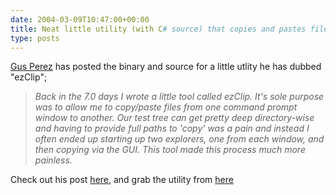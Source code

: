 ```yaml
---
date: 2004-03-09T10:47:00+00:00
title: Neat little utility (with C# source) that copies and pastes files from the command line
type: posts
---
```

[Gus Perez](https://blogs.msdn.com/gusperez/) has posted the binary and source for a little utlity he has dubbed "ezClip";

> _Back in the 7.0 days I wrote a little tool called ezClip. It's sole purpose was to allow me to copy/paste files from one command prompt window to another. Our test tree can get pretty deep directory-wise and having to provide full paths to 'copy' was a pain and instead I often ended up starting up two explorers, one from each window, and then copying via the GUI. This tool made this process much more painless._

Check out his post [here](https://blogs.msdn.com/gusperez/archive/2004/03/08/86383.aspx), and grab the utility from [here](https://blogs.msdn.com/gusperez/articles/86378.aspx)
